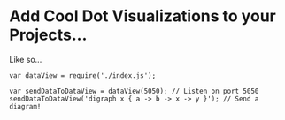 # Add Cool Dot Visualizations to your Projects...

Like so...

    var dataView = require('./index.js');

    var sendDataToDataView = dataView(5050); // Listen on port 5050
    sendDataToDataView('digraph x { a -> b -> x -> y }'); // Send a diagram!

